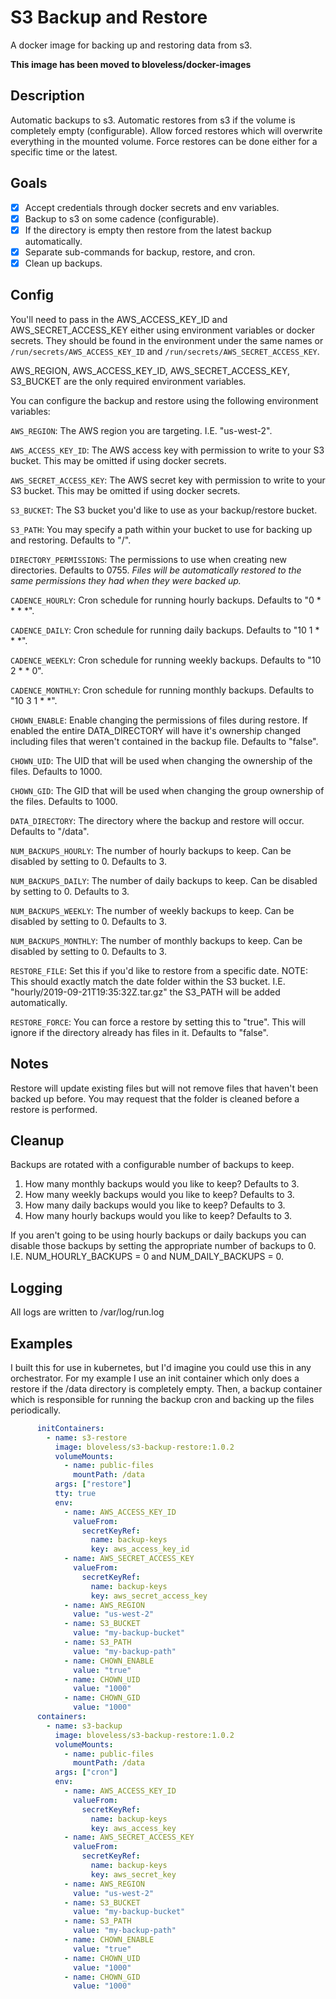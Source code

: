 # S3 Backup and Restore
A docker image for backing up and restoring data from s3.

**This image has been moved to bloveless/docker-images**

## Description
Automatic backups to s3. Automatic restores from s3 if the volume is completely empty (configurable).
Allow forced restores which will overwrite everything in the mounted volume.
Force restores can be done either for a specific time or the latest.

## Goals
- [x] Accept credentials through docker secrets and env variables.
- [x] Backup to s3 on some cadence (configurable).
- [x] If the directory is empty then restore from the latest backup automatically.
- [x] Separate sub-commands for backup, restore, and cron.
- [x] Clean up backups.

## Config
You'll need to pass in the AWS_ACCESS_KEY_ID and AWS_SECRET_ACCESS_KEY either using environment variables or docker
secrets. They should be found in the environment under the same names or `/run/secrets/AWS_ACCESS_KEY_ID` and
`/run/secrets/AWS_SECRET_ACCESS_KEY`.

AWS_REGION, AWS_ACCESS_KEY_ID, AWS_SECRET_ACCESS_KEY, S3_BUCKET are the only required environment variables.

You can configure the backup and restore using the following environment variables:

`AWS_REGION`: The AWS region you are targeting. I.E. "us-west-2".

`AWS_ACCESS_KEY_ID`: The AWS access key with permission to write to your S3 bucket. This may be omitted if using docker
secrets.

`AWS_SECRET_ACCESS_KEY`: The AWS secret key with permission to write to your S3 bucket. This may be omitted if using
docker secrets.

`S3_BUCKET`: The S3 bucket you'd like to use as your backup/restore bucket.

`S3_PATH`: You may specify a path within your bucket to use for backing up and restoring. Defaults to "/".

`DIRECTORY_PERMISSIONS`: The permissions to use when creating new directories. Defaults to 0755. _Files will be
automatically restored to the same permissions they had when they were backed up._

`CADENCE_HOURLY`: Cron schedule for running hourly backups. Defaults to "0 * * * *".

`CADENCE_DAILY`: Cron schedule for running daily backups. Defaults to "10 1 * * *".

`CADENCE_WEEKLY`: Cron schedule for running weekly backups. Defaults to "10 2 * * 0".

`CADENCE_MONTHLY`: Cron schedule for running monthly backups. Defaults to "10 3 1 * *".

`CHOWN_ENABLE`: Enable changing the permissions of files during restore. If enabled the entire DATA_DIRECTORY will
have it's ownership changed including files that weren't contained in the backup file. Defaults to "false".

`CHOWN_UID`: The UID that will be used when changing the ownership of the files. Defaults to 1000.

`CHOWN_GID`: The GID that will be used when changing the group ownership of the files. Defaults to 1000.

`DATA_DIRECTORY`: The directory where the backup and restore will occur. Defaults to "/data".

`NUM_BACKUPS_HOURLY`: The number of hourly backups to keep. Can be disabled by setting to 0. Defaults to 3.

`NUM_BACKUPS_DAILY`: The number of daily backups to keep. Can be disabled by setting to 0. Defaults to 3.

`NUM_BACKUPS_WEEKLY`: The number of weekly backups to keep. Can be disabled by setting to 0. Defaults to 3.

`NUM_BACKUPS_MONTHLY`: The number of monthly backups to keep. Can be disabled by setting to 0. Defaults to 3.

`RESTORE_FILE`: Set this if you'd like to restore from a specific date. NOTE: This should exactly match the date folder
within the S3 bucket. I.E. "hourly/2019-09-21T19:35:32Z.tar.gz" the S3_PATH will be added automatically.

`RESTORE_FORCE`: You can force a restore by setting this to "true". This will ignore if the directory already has files
in it. Defaults to "false".

## Notes
Restore will update existing files but will not remove files that haven't been backed up before. You may request that
the folder is cleaned before a restore is performed.

## Cleanup
Backups are rotated with a configurable number of backups to keep.
  1. How many monthly backups would you like to keep? Defaults to 3.
  2. How many weekly backups would you like to keep? Defaults to 3.
  3. How many daily backups would you like to keep? Defaults to 3.
  4. How many hourly backups would you like to keep? Defaults to 3.

If you aren't going to be using hourly backups or daily backups you can disable those backups by setting the appropriate
number of backups to 0. I.E. NUM_HOURLY_BACKUPS = 0 and NUM_DAILY_BACKUPS = 0.

## Logging
All logs are written to /var/log/run.log

## Examples
I built this for use in kubernetes, but I'd imagine you could use this in any orchestrator. For my example I use an init
container which only does a restore if the /data directory is completely empty. Then, a backup container which is
responsible for running the backup cron and backing up the files periodically.

```yaml
      initContainers:
        - name: s3-restore
          image: bloveless/s3-backup-restore:1.0.2
          volumeMounts:
            - name: public-files
              mountPath: /data
          args: ["restore"]
          tty: true
          env:
            - name: AWS_ACCESS_KEY_ID
              valueFrom:
                secretKeyRef:
                  name: backup-keys
                  key: aws_access_key_id
            - name: AWS_SECRET_ACCESS_KEY
              valueFrom:
                secretKeyRef:
                  name: backup-keys
                  key: aws_secret_access_key
            - name: AWS_REGION
              value: "us-west-2"
            - name: S3_BUCKET
              value: "my-backup-bucket"
            - name: S3_PATH
              value: "my-backup-path"
            - name: CHOWN_ENABLE
              value: "true"
            - name: CHOWN_UID
              value: "1000"
            - name: CHOWN_GID
              value: "1000"
      containers:
        - name: s3-backup
          image: bloveless/s3-backup-restore:1.0.2
          volumeMounts:
            - name: public-files
              mountPath: /data
          args: ["cron"]
          env:
            - name: AWS_ACCESS_KEY_ID
              valueFrom:
                secretKeyRef:
                  name: backup-keys
                  key: aws_access_key
            - name: AWS_SECRET_ACCESS_KEY
              valueFrom:
                secretKeyRef:
                  name: backup-keys
                  key: aws_secret_key
            - name: AWS_REGION
              value: "us-west-2"
            - name: S3_BUCKET
              value: "my-backup-bucket"
            - name: S3_PATH
              value: "my-backup-path"
            - name: CHOWN_ENABLE
              value: "true"
            - name: CHOWN_UID
              value: "1000"
            - name: CHOWN_GID
              value: "1000"
```

